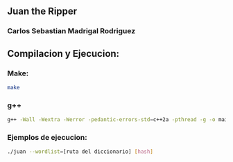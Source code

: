 ## Juan the Ripper
### Carlos Sebastian Madrigal Rodriguez

## Compilacion y Ejecucion:

### Make:
```bash
make
```

### g++
``` sh
g++ -Wall -Wextra -Werror -pedantic-errors-std=c++2a -pthread -g -o main hashVal.cppSHA512.cpp SHA512.h
```
### Ejemplos de ejecucion:
``` sh
./juan --wordlist=[ruta del diccionario] [hash]
```